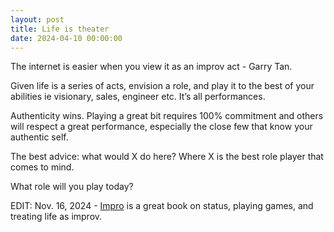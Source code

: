 ```yaml
---
layout: post
title: Life is theater
date: 2024-04-10 00:00:00
---
```


The internet is easier when you view it as an improv act - Garry Tan.

Given life is a series of acts, envision a role, and play it to the best of your abilities ie visionary, sales, engineer etc. It’s all performances.

Authenticity wins. Playing a great bit requires 100% commitment and others will respect a great performance, especially the close few that know your authentic self.

The best advice: what would X do here? Where X is the best role player that comes to mind.

What role will you play today?

EDIT: Nov. 16, 2024 - [Impro](https://amzn.to/4fOsuXV) is a great book on status, playing games, and treating life as improv. 